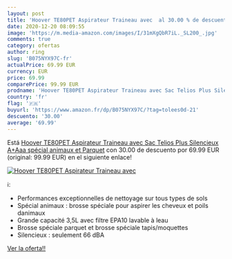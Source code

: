 ```yaml
---
layout: post
title: 'Hoover TE80PET Aspirateur Traineau avec  al 30.00 % de descuento'
date: 2020-12-20 08:09:55
image: 'https://m.media-amazon.com/images/I/31mXgQbR7iL._SL200_.jpg'
comments: true
category: ofertas
author: ring
slug: 'B075NYX97C-fr'
actualPrice: 69.99 EUR
currency: EUR
price: 69.99
comparePrice: 99.99 EUR
prodname: 'Hoover TE80PET Aspirateur Traineau avec Sac Telios Plus Silencieux A+Aaa spécial animaux et Parquet'
country: 'fr'
flag: '🇫🇷'
buyurl: 'https://www.amazon.fr/dp/B075NYX97C/?tag=tolees0d-21'
descuento: '30.00'
average: '69.99'
---
```


Está [Hoover TE80PET Aspirateur Traineau avec Sac Telios Plus Silencieux A+Aaa spécial animaux et Parquet](https://www.amazon.fr/dp/B075NYX97C/?tag=tolees0d-21) con 30.00 de descuento por 69.99 EUR (original: 99.99 EUR) en el siguiente enlace!

[![Hoover TE80PET Aspirateur Traineau avec ](https://m.media-amazon.com/images/I/31mXgQbR7iL._SL200_.jpg)](https://www.amazon.fr/dp/B075NYX97C/?tag=tolees0d-21)

ℹ️:

- Performances exceptionnelles de nettoyage sur tous types de sols
- Spécial animaux : brosse spéciale pour aspirer les cheveux et poils danimaux
- Grande capacité 3,5L avec filtre EPA10 lavable à leau
- Brosse spéciale parquet et brosse spéciale tapis/moquettes
- Silencieux : seulement 66 dBA

[Ver la oferta!!](https://www.amazon.fr/dp/B075NYX97C/?tag=tolees0d-21)
